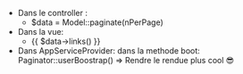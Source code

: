 - Dans le controller : 
    - $data = Model::paginate(nPerPage)
- Dans la vue:
    - {{ $data->links() }}
- Dans AppServiceProvider: dans la methode boot:
    Paginator::userBoostrap()
        => Rendre le rendue plus cool 😎